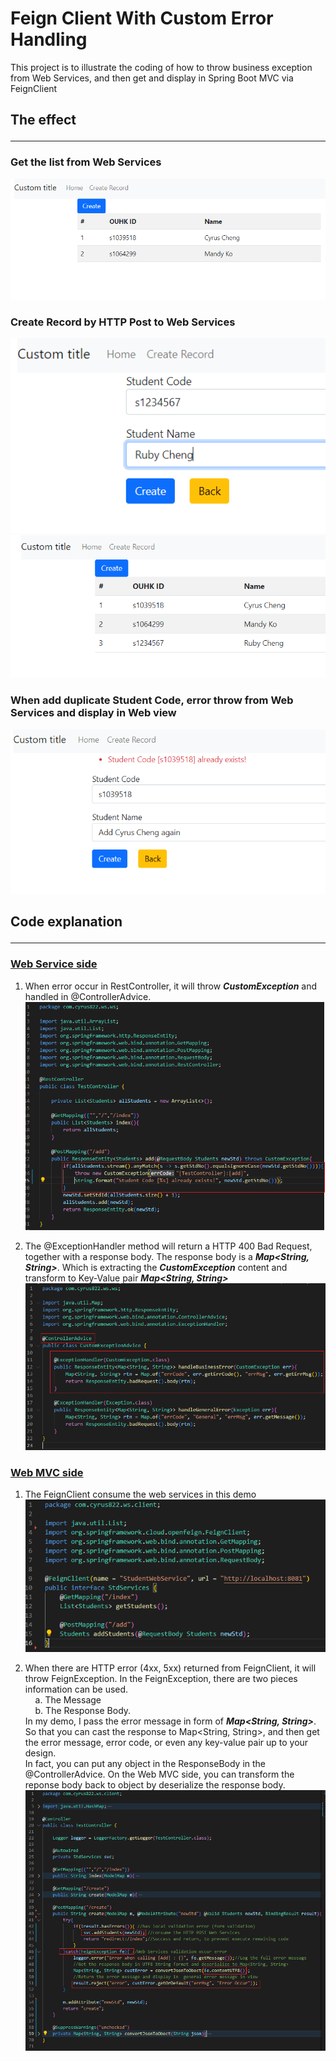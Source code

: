 # Feign Client With Custom Error Handling

This project is to illustrate the coding of how to throw business exception from Web Services, and then get and display in Spring Boot MVC via FeignClient

## The effect<hr/>

### Get the list from Web Services
![List](/_images/list.PNG?raw=true "List")

### Create Record by HTTP Post to Web Services
![Add](/_images/create-1.PNG?raw=true "Add")
![Added](/_images/create-2.PNG?raw=true "Added")

### When add duplicate Student Code, error throw from Web Services and display in Web view
![Error](/_images/error.PNG?raw=true "Error")

## Code explanation<hr/>

### <u>Web Service side</u>
1. When error occur in RestController, it will throw <i><b>CustomException</b></i> and handled in @ControllerAdvice.
![Controller](/_images/code-1.PNG?raw=true "Controller")

2. The @ExceptionHandler method will return a HTTP 400 Bad Request, together with a response body. The response body is a <b><i>Map<String, String></b></i>. Which is extracting the <i><b>CustomException</b></i> content and transform to Key-Value pair <b><i>Map<String, String></b></i> 
![ControllerAdvice](/_images/code-2.PNG?raw=true "ControllerAdvice")

### <u>Web MVC side</u>
1. The FeignClient consume the web services in this demo
![feign](/_images/code-feign.PNG?raw=true "feign")

2. When there are HTTP error (4xx, 5xx) returned from FeignClient, it will throw FeignException. In the FeignException, there are two pieces information can be used. <br />
&nbsp;&nbsp;&nbsp;&nbsp;a. The Message <br />
&nbsp;&nbsp;&nbsp;&nbsp;b. The Response Body. <br />
In my demo, I pass the error message in form of <b><i>Map<String, String></b></i>. So that you can cast the response to Map<String, String>, and then get the error message, error code, or even any key-value pair up to your design. <br />
In fact, you can put any object in the ResponseBody in the @ControllerAdvice. On the Web MVC side, you can transform the reponse body back to object by deserialize the response body. 
![mvc](/_images/code-mvc.PNG?raw=true "mvc")